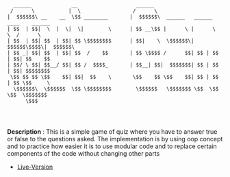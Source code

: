 ```

  ______             __                   ______                                          
 /      \           |  \                 /      \                                         
|  $$$$$$\ __    __  \$$ ________       |  $$$$$$\  ______   ______ ____    ______        
| $$  | $$|  \  |  \|  \|        \      | $$ __\$$ |      \ |      \    \  /      \       
| $$  | $$| $$  | $$| $$ \$$$$$$$$      | $$|    \  \$$$$$$\| $$$$$$\$$$$\|  $$$$$$\      
| $$ _| $$| $$  | $$| $$  /    $$       | $$ \$$$$ /      $$| $$ | $$ | $$| $$    $$      
| $$/ \ $$| $$__/ $$| $$ /  $$$$_       | $$__| $$|  $$$$$$$| $$ | $$ | $$| $$$$$$$$      
 \$$ $$ $$ \$$    $$| $$|  $$    \       \$$    $$ \$$    $$| $$ | $$ | $$ \$$     \      
  \$$$$$$\  \$$$$$$  \$$ \$$$$$$$$        \$$$$$$   \$$$$$$$ \$$  \$$  \$$  \$$$$$$$      
      \$$$                                                                                
                                                                                          
                                                                                          


```

**Description** : This is a simple game of quiz where you have to answer true or false to the questions asked. The implementation is by using oop concept and to practice how easier it is to use modular code and to replace certain components of the code without changing other parts 

- [Live-Version](https://replit.com/@MihirMore1/quiz-game?embed=1&output=1#main.py)